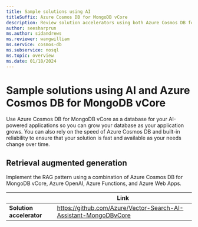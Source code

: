 ```yaml
---
title: Sample solutions using AI
titleSuffix: Azure Cosmos DB for MongoDB vCore
description: Review solution accelerators using both Azure Cosmos DB for MongoDB vCore and Azure OpenAI. These solutions integrate AI with vector search capabilities.
author: seesharprun
ms.author: sidandrews
ms.reviewer: wangwilliam
ms.service: cosmos-db
ms.subservice: nosql
ms.topic: overview
ms.date: 01/18/2024
---
```


# Sample solutions using AI and Azure Cosmos DB for MongoDB vCore

Use Azure Cosmos DB for MongoDB vCore as a database for your AI-powered applications so you can grow your database as your application grows. You can also rely on the speed of Azure Cosmos DB and built-in reliability to ensure that your solution is fast and available as your needs change over time.

## Retrieval augmented generation

Implement the RAG pattern using a combination of Azure Cosmos DB for MongoDB vCore, Azure OpenAI, Azure Functions, and Azure Web Apps.

| | Link |
| --- | --- |
| **Solution accelerator** | <https://github.com/Azure/Vector-Search-AI-Assistant-MongoDBvCore> |
